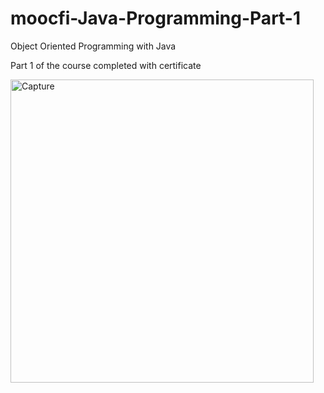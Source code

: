 # moocfi-Java-Programming-Part-1
Object Oriented Programming with Java

Part 1 of the course completed with certificate

<img width="485" alt="Capture" src="https://user-images.githubusercontent.com/64765938/85743242-e08d5400-b6d1-11ea-85bc-ac70107de877.PNG">

